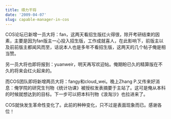```yaml
---
title: 得力干将
date: '2009-04-07'
slug: capable-manager-in-cos
---
```


COS论坛已新增一员大将：fan，这两天看招生版红火得很，除开考研结束的因素，主要是因为fan版主一心投入招生版，工作成就喜人，在此影响下，前版主以及前前版主都闻风而至，话说本人也是多年不看招生版，这两天的几个帖子俺是相当赞。

另一员大将也即将报到：yuanweir，明天再写欢迎帖。俺期盼已久的精算版在不久的将来会红火起来的。

而COS团队即将新增两员大将：fangy和cloud_wei。晚上Zhang P.又传来好消息：俺学院的研究生刊物《统计功课》被授权发表摘要于主站了。这可是俺从本科的时候就想达到的目标。下一步可以把本科刊物《浪淘沙》也拉进来了。

COS就快发生革命性变化了。此前的种种变化，只不过是表面现象而已。感谢各位！
